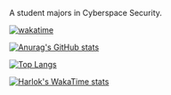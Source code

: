 A student majors in Cyberspace Security.

[![wakatime](https://wakatime.com/badge/user/a0a1a76d-0ee4-4a97-8f98-32faeaba5485.svg)](https://wakatime.com/@a0a1a76d-0ee4-4a97-8f98-32faeaba5485)

[![Anurag's GitHub stats](https://github-readme-stats.vercel.app/api?username=tanpinsary&show_icons=true&include_all_commits=true&exclude_repo=arctanpblog)](https://github.com/anuraghazra/github-readme-stats)

[![Top Langs](https://github-readme-stats.vercel.app/api/top-langs/?username=tanpinsary&exclude_repo=arctanpblog&layout=compact)](https://github.com/anuraghazra/github-readme-stats)

[![Harlok's WakaTime stats](https://github-readme-stats.vercel.app/api/wakatime?username=Tanpinsary&layout=compact)](https://github.com/anuraghazra/github-readme-stats)
<!--
**Tanpinsary/Tanpinsary** is a ✨ _special_ ✨ repository because its `README.md` (this file) appears on your GitHub profile.

Here are some ideas to get you started:

- 🔭 I’m currently working on ...
- 🌱 I’m currently learning ...
- 👯 I’m looking to collaborate on ...
- 🤔 I’m looking for help with ...
- 💬 Ask me about ...
- 📫 How to reach me: ...
- 😄 Pronouns: ...
- ⚡ Fun fact: ...
-->
